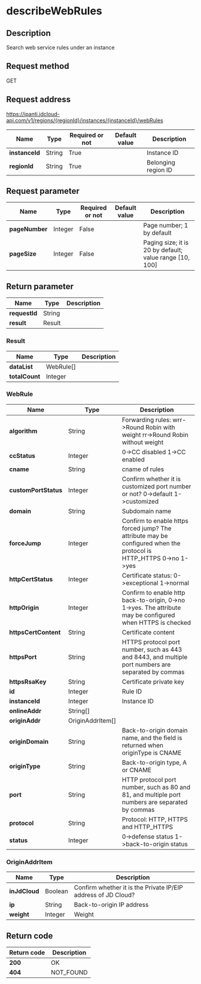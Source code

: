 # describeWebRules


## Description
Search web service rules under an instance

## Request method
GET

## Request address
https://ipanti.jdcloud-api.com/v1/regions/{regionId}/instances/{instanceId}/webRules

|Name|Type|Required or not|Default value|Description|
|---|---|---|---|---|
|**instanceId**|String|True||Instance ID|
|**regionId**|String|True||Belonging region ID|

## Request parameter
|Name|Type|Required or not|Default value|Description|
|---|---|---|---|---|
|**pageNumber**|Integer|False||Page number; 1 by default|
|**pageSize**|Integer|False||Paging size; it is 20 by default; value range [10, 100]|


## Return parameter
|Name|Type|Description|
|---|---|---|
|**requestId**|String||
|**result**|Result||


### <a name="Result">Result</a>
|Name|Type|Description|
|---|---|---|
|**dataList**|WebRule[]||
|**totalCount**|Integer||
### <a name="WebRule">WebRule</a>
|Name|Type|Description|
|---|---|---|
|**algorithm**|String|Forwarding rules: wrr->Round Robin with weight  rr->Round Robin without weight|
|**ccStatus**|Integer|0->CC disabled  1->CC enabled|
|**cname**|String|cname of rules|
|**customPortStatus**|Integer|Confirm whether it is customized port number or not? 0->default  1->customized|
|**domain**|String|Subdomain name|
|**forceJump**|Integer|Confirm to enable https forced jump? The attribute may be configured when the protocol is HTTP_HTTPS  0->no  1->yes|
|**httpCertStatus**|Integer|Certificate status: 0->exceptional  1->normal|
|**httpOrigin**|Integer|Confirm to enable http back-to-origin, 0->no  1->yes. The attribute may be configured when HTTPS is checked|
|**httpsCertContent**|String|Certificate content|
|**httpsPort**|String|HTTPS protocol port number, such as 443 and 8443, and multiple port numbers are separated by commas|
|**httpsRsaKey**|String|Certificate private key|
|**id**|Integer|Rule ID|
|**instanceId**|Integer|Instance ID|
|**onlineAddr**|String[]||
|**originAddr**|OriginAddrItem[]||
|**originDomain**|String|Back-to-origin domain name, and the field is returned when originType is CNAME|
|**originType**|String|Back-to-origin type, A or CNAME|
|**port**|String|HTTP protocol port number, such as 80 and 81, and multiple port numbers are separated by commas|
|**protocol**|String|Protocol: HTTP, HTTPS and HTTP_HTTPS|
|**status**|Integer|0->defense status  1->back-to-origin status|
### <a name="OriginAddrItem">OriginAddrItem</a>
|Name|Type|Description|
|---|---|---|
|**inJdCloud**|Boolean|Confirm whether it is the Private IP/EIP address of JD Cloud?|
|**ip**|String|Back-to-origin IP address|
|**weight**|Integer|Weight|

## Return code
|Return code|Description|
|---|---|
|**200**|OK|
|**404**|NOT_FOUND|
